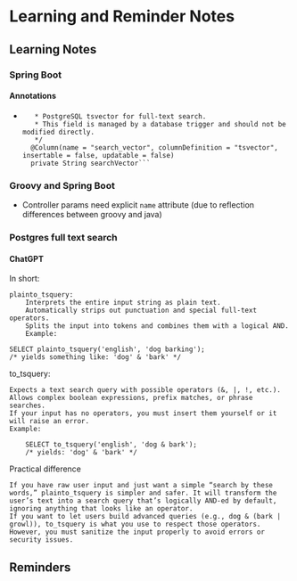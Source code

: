# Learning and Reminder Notes

## Learning Notes
### Spring Boot
#### Annotations
* ```    /**
     * PostgreSQL tsvector for full-text search.
     * This field is managed by a database trigger and should not be modified directly.
     */
    @Column(name = "search_vector", columnDefinition = "tsvector", insertable = false, updatable = false)
    private String searchVector```

### Groovy and Spring Boot
* Controller params need explicit `name` attribute (due to reflection differences between groovy and java)

### Postgres full text search
#### ChatGPT
In short:

    plainto_tsquery:
        Interprets the entire input string as plain text.
        Automatically strips out punctuation and special full‑text operators.
        Splits the input into tokens and combines them with a logical AND.
        Example:

    SELECT plainto_tsquery('english', 'dog barking');
    /* yields something like: 'dog' & 'bark' */

to_tsquery:

    Expects a text search query with possible operators (&, |, !, etc.).
    Allows complex boolean expressions, prefix matches, or phrase searches.
    If your input has no operators, you must insert them yourself or it will raise an error.
    Example:

        SELECT to_tsquery('english', 'dog & bark');
        /* yields: 'dog' & 'bark' */

Practical difference

    If you have raw user input and just want a simple “search by these words,” plainto_tsquery is simpler and safer. It will transform the user’s text into a search query that’s logically AND-ed by default, ignoring anything that looks like an operator.
    If you want to let users build advanced queries (e.g., dog & (bark | growl)), to_tsquery is what you use to respect those operators. However, you must sanitize the input properly to avoid errors or security issues.

## Reminders
